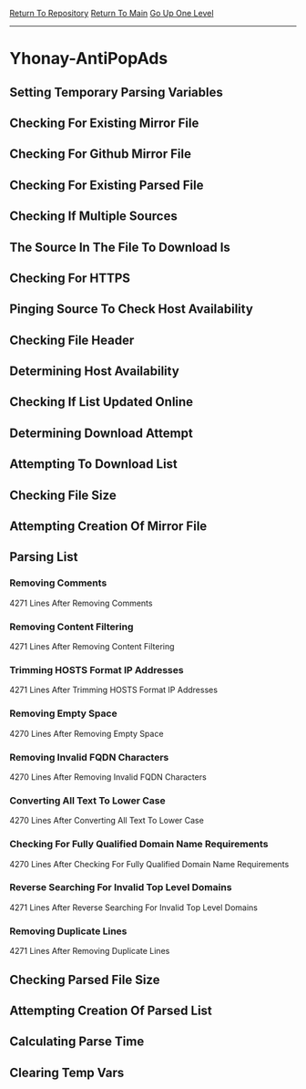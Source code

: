 [Return To Repository](https://github.com/deathbybandaid/piholeparser/)
[Return To Main](https://github.com/deathbybandaid/piholeparser/blob/master/RecentRunLogs/Mainlog.md)
[Go Up One Level](https://github.com/deathbybandaid/piholeparser/blob/master/RecentRunLogs/TopLevelScripts/30-Processing-Blacklists.md)
____________________________________
# Yhonay-AntiPopAds
## Setting Temporary Parsing Variables
## Checking For Existing Mirror File
## Checking For Github Mirror File
## Checking For Existing Parsed File
## Checking If Multiple Sources
## The Source In The File To Download Is
## Checking For HTTPS
## Pinging Source To Check Host Availability
## Checking File Header
## Determining Host Availability
## Checking If List Updated Online
## Determining Download Attempt
## Attempting To Download List
## Checking File Size
## Attempting Creation Of Mirror File
## Parsing List
### Removing Comments
4271 Lines After Removing Comments
### Removing Content Filtering
4271 Lines After Removing Content Filtering
### Trimming HOSTS Format IP Addresses
4271 Lines After Trimming HOSTS Format IP Addresses
### Removing Empty Space
4270 Lines After Removing Empty Space
### Removing Invalid FQDN Characters
4270 Lines After Removing Invalid FQDN Characters
### Converting All Text To Lower Case
4270 Lines After Converting All Text To Lower Case
### Checking For Fully Qualified Domain Name Requirements
4270 Lines After Checking For Fully Qualified Domain Name Requirements
### Reverse Searching For Invalid Top Level Domains
4271 Lines After Reverse Searching For Invalid Top Level Domains
### Removing Duplicate Lines
4271 Lines After Removing Duplicate Lines
## Checking Parsed File Size
## Attempting Creation Of Parsed List
## Calculating Parse Time
## Clearing Temp Vars
